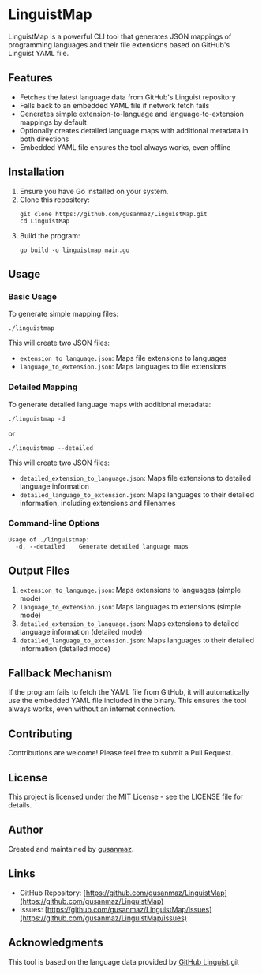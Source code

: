# LinguistMap

LinguistMap is a powerful CLI tool that generates JSON mappings of programming languages and their file extensions based on GitHub's Linguist YAML file.

## Features

- Fetches the latest language data from GitHub's Linguist repository
- Falls back to an embedded YAML file if network fetch fails
- Generates simple extension-to-language and language-to-extension mappings by default
- Optionally creates detailed language maps with additional metadata in both directions
- Embedded YAML file ensures the tool always works, even offline

## Installation

1. Ensure you have Go installed on your system.
2. Clone this repository:
   ```
   git clone https://github.com/gusanmaz/LinguistMap.git
   cd LinguistMap
   ```
3. Build the program:
   ```
   go build -o linguistmap main.go
   ```

## Usage

### Basic Usage

To generate simple mapping files:

```
./linguistmap
```

This will create two JSON files:
- `extension_to_language.json`: Maps file extensions to languages
- `language_to_extension.json`: Maps languages to file extensions

### Detailed Mapping

To generate detailed language maps with additional metadata:

```
./linguistmap -d
```
or
```
./linguistmap --detailed
```

This will create two JSON files:
- `detailed_extension_to_language.json`: Maps file extensions to detailed language information
- `detailed_language_to_extension.json`: Maps languages to their detailed information, including extensions and filenames

### Command-line Options

```
Usage of ./linguistmap:
  -d, --detailed    Generate detailed language maps
```

## Output Files

1. `extension_to_language.json`: Maps extensions to languages (simple mode)
2. `language_to_extension.json`: Maps languages to extensions (simple mode)
3. `detailed_extension_to_language.json`: Maps extensions to detailed language information (detailed mode)
4. `detailed_language_to_extension.json`: Maps languages to their detailed information (detailed mode)

## Fallback Mechanism

If the program fails to fetch the YAML file from GitHub, it will automatically use the embedded YAML file included in the binary. This ensures the tool always works, even without an internet connection.

## Contributing

Contributions are welcome! Please feel free to submit a Pull Request.

## License

This project is licensed under the MIT License - see the LICENSE file for details.

## Author

Created and maintained by [gusanmaz](https://github.com/gusanmaz).

## Links

- GitHub Repository: [https://github.com/gusanmaz/LinguistMap](https://github.com/gusanmaz/LinguistMap)
- Issues: [https://github.com/gusanmaz/LinguistMap/issues](https://github.com/gusanmaz/LinguistMap/issues)

## Acknowledgments

This tool is based on the language data provided by [GitHub Linguist](https://github.com/github/linguist).git 